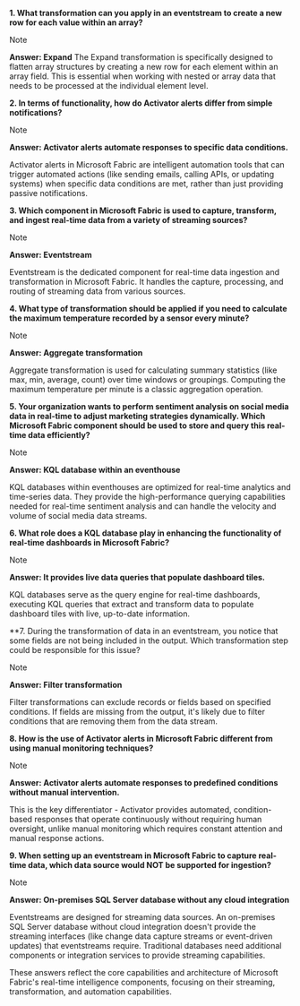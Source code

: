 
**1. What transformation can you apply in an eventstream to create a new row for each value within an array?** 

> [!NOTE]
> **Answer: Expand**
> The Expand transformation is specifically designed to flatten array structures by creating a new row for each element within an array field. This is essential when working with nested or array data that needs to be processed at the individual element level.

**2. In terms of functionality, how do Activator alerts differ from simple notifications?** 

> [!NOTE]
> **Answer: Activator alerts automate responses to specific data conditions.**
> 
> Activator alerts in Microsoft Fabric are intelligent automation tools that can trigger automated actions (like sending emails, calling APIs, or updating systems) when specific data conditions are met, rather than just providing passive notifications.
> 

**3. Which component in Microsoft Fabric is used to capture, transform, and ingest real-time data from a variety of streaming sources?** 

> [!NOTE]
> **Answer: Eventstream**
> 
> Eventstream is the dedicated component for real-time data ingestion and transformation in Microsoft Fabric. It handles the capture, processing, and routing of streaming data from various sources.

**4. What type of transformation should be applied if you need to calculate the maximum temperature recorded by a sensor every minute?** 

> [!NOTE]
> **Answer: Aggregate transformation**
> 
> Aggregate transformation is used for calculating summary statistics (like max, min, average, count) over time windows or groupings. Computing the maximum temperature per minute is a classic aggregation operation.

**5. Your organization wants to perform sentiment analysis on social media data in real-time to adjust marketing strategies dynamically. Which Microsoft Fabric component should be used to store and query this real-time data efficiently?** 

> [!NOTE]
> **Answer: KQL database within an eventhouse**
> 
> KQL databases within eventhouses are optimized for real-time analytics and time-series data. They provide the high-performance querying capabilities needed for real-time sentiment analysis and can handle the velocity and volume of social media data streams.

**6. What role does a KQL database play in enhancing the functionality of real-time dashboards in Microsoft Fabric?** 

> [!NOTE]
> **Answer: It provides live data queries that populate dashboard tiles.**
> 
> KQL databases serve as the query engine for real-time dashboards, executing KQL queries that extract and transform data to populate dashboard tiles with live, up-to-date information.

**7. During the transformation of data in an eventstream, you notice that some fields are not being included in the output. Which transformation step could be responsible for this issue?

> [!NOTE]
> **Answer: Filter transformation**
> 
> Filter transformations can exclude records or fields based on specified conditions. If fields are missing from the output, it's likely due to filter conditions that are removing them from the data stream.

**8. How is the use of Activator alerts in Microsoft Fabric different from using manual monitoring techniques?** 

> [!NOTE]
> **Answer: Activator alerts automate responses to predefined conditions without manual intervention.**
> 
> This is the key differentiator - Activator provides automated, condition-based responses that operate continuously without requiring human oversight, unlike manual monitoring which requires constant attention and manual response actions.

**9. When setting up an eventstream in Microsoft Fabric to capture real-time data, which data source would NOT be supported for ingestion?** 

> [!NOTE]
> **Answer: On-premises SQL Server database without any cloud integration**
> 
> Eventstreams are designed for streaming data sources. An on-premises SQL Server database without cloud integration doesn't provide the streaming interfaces (like change data capture streams or event-driven updates) that eventstreams require. Traditional databases need additional components or integration services to provide streaming capabilities.

These answers reflect the core capabilities and architecture of Microsoft Fabric's real-time intelligence components, focusing on their streaming, transformation, and automation capabilities.
